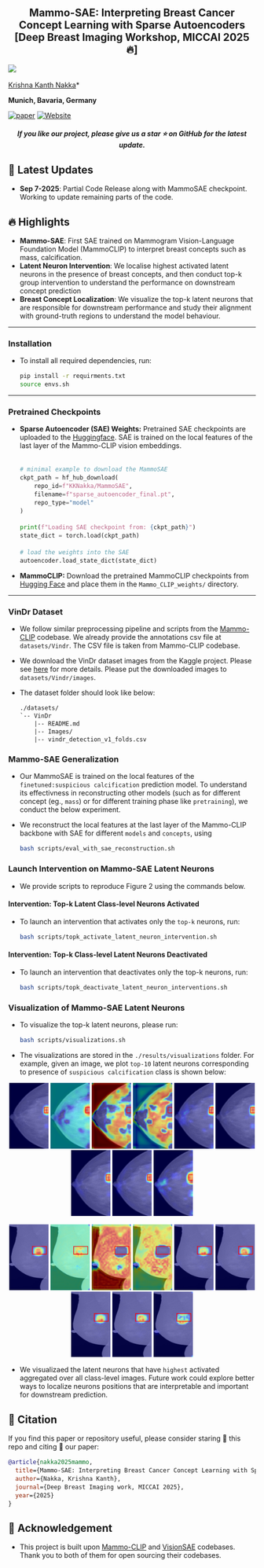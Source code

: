 
<h2 align="center"> Mammo-SAE: Interpreting Breast Cancer Concept Learning with Sparse Autoencoders [Deep Breast Imaging Workshop, MICCAI 2025 🔥]</h2>

![](https://i.imgur.com/waxVImv.png)

[Krishna Kanth Nakka](https://krishnakanthnakka.github.io/)* 

**Munich, Bavaria, Germany**

[![paper](https://img.shields.io/badge/arXiv-Paper-blue.svg)](https://arxiv.org/abs/2507.15227)
[![Website](https://img.shields.io/badge/Project-Website-87CEEB)](https://krishnakanthnakka.github.io/MammoSAE/)

<h5 align="center"> If you like our project, please give us a star ⭐ on GitHub for the latest update.</h5>


## 📣 Latest Updates
- **Sep 7-2025**: Partial Code Release along with MammoSAE checkpoint. Working to update remaining parts of the code.

## 🔥 Highlights
- **Mammo-SAE**:  First SAE trained on Mammogram Vision-Language Foundation Model (MammoCLIP) to interpret breast concepts such as mass, calcification.
- **Latent Neuron Intervention**: We localise highest activated latent neurons in the presence of breast concepts, and then conduct top-k group intervention to understand the performance on downstream concept prediction
- **Breast Concept Localization**: We visualize the top-k latent neurons that are responsible for downstream performance and study their alignment with ground-truth regions to understand the model behaviour.


---

### Installation

-  To install all required dependencies, run:

    ```sh
    pip install -r requirments.txt
    source envs.sh
    ```

---

### Pretrained Checkpoints

- **Sparse Autoencoder (SAE) Weights:** Pretrained SAE checkpoints are uploaded to the [Huggingface](https://huggingface.co/KKNakka/MammoSAE).  SAE is trained on the local features of the last layer of the Mammo-CLIP vision embeddings. 

    ```python

    # minimal example to download the MammoSAE
    ckpt_path = hf_hub_download(
        repo_id=f"KKNakka/MammoSAE",
        filename=f"sparse_autoencoder_final.pt",
        repo_type="model"
    )

    print(f"Loading SAE checkpoint from: {ckpt_path}")
    state_dict = torch.load(ckpt_path)

    # load the weights into the SAE
    autoencoder.load_state_dict(state_dict)
    ```

- **MammoCLIP:** Download the pretrained MammoCLIP checkpoints from [Hugging Face](https://huggingface.co/shawn24/Mammo-CLIP) and place them in the `Mammo_CLIP_weights/` directory.  

---


### VinDr Dataset

- We follow similar preprocessing pipeline and scripts from the [Mammo-CLIP](https://github.com/batmanlab/Mammo-CLIP) codebase. We already provide the annotations csv file at `datasets/Vindr`. The CSV file is taken from Mammo-CLIP codebase.

- We download the VinDr dataset images from the Kaggle project. Please see [here](https://www.kaggle.com/datasets/shantanughosh/vindr-mammogram-dataset-dicom-to-png) for more details. Please put the downloaded images to `datasets/Vindr/images`.

- The dataset folder should look like below:

    ```
    ./datasets/
    `-- VinDr
        |-- README.md
        |-- Images/
        |-- vindr_detection_v1_folds.csv

    ```





### Mammo-SAE Generalization

- Our MammoSAE is trained on the local features of the `finetuned:suspicious calcification` prediction model. To understand its effectivness in reconstructing other models (such as for different concept (eg., `mass`) or for different training phase like `pretraining`), we conduct the below experiment.

-  We reconstruct the local features at the last layer of the Mammo-CLIP backbone with SAE for different `models` and `concepts`,  using

    ```sh
    bash scripts/eval_with_sae_reconstruction.sh
    ```


### Launch Intervention on Mammo-SAE Latent Neurons

- We provide scripts to reproduce Figure 2 using the commands below. 

#### Intervention: Top-k Latent Class-level  Neurons Activated

- To launch an intervention that activates only the `top-k` neurons, run:

    ```sh
    bash scripts/topk_activate_latent_neuron_intervention.sh
    ```


#### Intervention: Top-k Class-level Latent Neurons Deactivated

- To launch an intervention that deactivates only the top-k neurons, run:
    ```sh
    bash scripts/topk_deactivate_latent_neuron_interventions.sh
    ```

### Visualization of Mammo-SAE Latent Neurons

- To visualize the top-k latent neurons, please run:

    ```sh
    bash scripts/visualizations.sh
    ```

- The visualizations are stored in the `./results/visualizations` folder.  For example, given an image, we plot `top-10` latent neurons corresponding to presence of `suspicious calcification` class is shown below:

<p align="center">
  <img src="results/visualization/Suspicious_Calcification_finetuned/visuals_mask_th=0.3/class=1/image_id=1026/neuron=13867_heatmap.png" width="80"/>
  <img src="results/visualization/Suspicious_Calcification_finetuned/visuals_mask_th=0.3/class=1/image_id=1026/neuron=15699_heatmap.png" width="80"/>
  <img src="results/visualization/Suspicious_Calcification_finetuned/visuals_mask_th=0.3/class=1/image_id=1026/neuron=15892_heatmap.png" width="80"/>
  <img src="results/visualization/Suspicious_Calcification_finetuned/visuals_mask_th=0.3/class=1/image_id=1026/neuron=15946_heatmap.png" width="80"/>
  <img src="results/visualization/Suspicious_Calcification_finetuned/visuals_mask_th=0.3/class=1/image_id=1026/neuron=2971_heatmap.png" width="80"/>
  <img src="results/visualization/Suspicious_Calcification_finetuned/visuals_mask_th=0.3/class=1/image_id=1026/neuron=13093_heatmap.png" width="80"/>
  <img src="results/visualization/Suspicious_Calcification_finetuned/visuals_mask_th=0.3/class=1/image_id=1026/neuron=2559_heatmap.png" width="80"/>  
  <img src="results/visualization/Suspicious_Calcification_finetuned/visuals_mask_th=0.3/class=1/image_id=1026/neuron=11097_heatmap.png" width="80"/>
  <img src="results/visualization/Suspicious_Calcification_finetuned/visuals_mask_th=0.3/class=1/image_id=1026/neuron=14779_heatmap.png" width="80"/>
</p>
<p align="center">
  <img src="results/visualization/Suspicious_Calcification_finetuned/visuals_mask_th=0.3/class=1/image_id=2090/neuron=13867_heatmap.png" width="80"/>
  <img src="results/visualization/Suspicious_Calcification_finetuned/visuals_mask_th=0.3/class=1/image_id=2090/neuron=15699_heatmap.png" width="80"/>
  <img src="results/visualization/Suspicious_Calcification_finetuned/visuals_mask_th=0.3/class=1/image_id=2090/neuron=15892_heatmap.png" width="80"/>
  <img src="results/visualization/Suspicious_Calcification_finetuned/visuals_mask_th=0.3/class=1/image_id=2090/neuron=15946_heatmap.png" width="80"/>
  <img src="results/visualization/Suspicious_Calcification_finetuned/visuals_mask_th=0.3/class=1/image_id=2090/neuron=2971_heatmap.png" width="80"/>
  <img src="results/visualization/Suspicious_Calcification_finetuned/visuals_mask_th=0.3/class=1/image_id=2090/neuron=13093_heatmap.png" width="80"/>
  <img src="results/visualization/Suspicious_Calcification_finetuned/visuals_mask_th=0.3/class=1/image_id=2090/neuron=2559_heatmap.png" width="80"/>  
  <img src="results/visualization/Suspicious_Calcification_finetuned/visuals_mask_th=0.3/class=1/image_id=2090/neuron=11097_heatmap.png" width="80"/>
  <img src="results/visualization/Suspicious_Calcification_finetuned/visuals_mask_th=0.3/class=1/image_id=2090/neuron=14779_heatmap.png" width="80"/>
</p>


- We visualizaed the latent neurons that have `highest` activated aggregated over all class-level images. Future work could explore better ways to localize neurons positions that are interpretable and important for downstream prediction.



## 📝 Citation

If you find this paper or repository useful, please consider staring 🌟 this repo and citing 📑 our paper:

```bibtex
@article{nakka2025mammo,
  title={Mammo-SAE: Interpreting Breast Cancer Concept Learning with Sparse Autoencoders},
  author={Nakka, Krishna Kanth},
  journal={Deep Breast Imaging work, MICCAI 2025},
  year={2025}
}
```

## 🙏 Acknowledgement
- This project is built upon [Mammo-CLIP](https://arxiv.org/abs/2405.12255) and [VisionSAE](https://github.com/neuroexplicit-saar/Discover-then-Name/) codebases. Thank you to both of them for open sourcing their codebases. 

